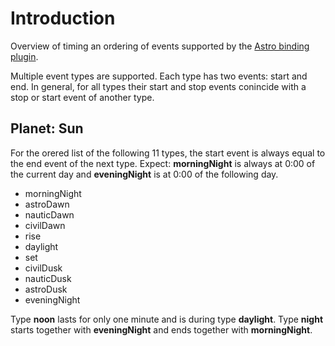 # Introduction

Overview of timing an ordering of events supported by the [Astro binding plugin](https://github.com/openhab/openhab/wiki/Astro-binding).

Multiple event types are supported. Each type has two events: start and end.
In general, for all types their start and stop events conincide with a stop or start event of another type.

## Planet: Sun

For the orered list of the following 11 types, the start event is always equal to the end event of the next type. Expect: **morningNight** is always at 0:00 of the current day and **eveningNight** is at 0:00 of the following day.

* morningNight
* astroDawn
* nauticDawn
* civilDawn
* rise
* daylight
* set
* civilDusk
* nauticDusk
* astroDusk
* eveningNight

Type **noon** lasts for only one minute and is during type **daylight**. Type **night** starts together with **eveningNight** and ends together with **morningNight**.

